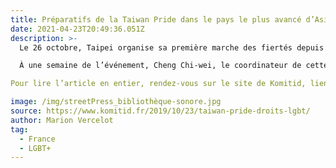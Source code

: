 ```yaml
---
title: Préparatifs de la Taiwan Pride dans le pays le plus avancé d’Asie sur les droits LGBT+ 
date: 2021-04-23T20:49:36.051Z
description: >-
  Le 26 octobre, Taipei organise sa première marche des fiertés depuis la légalisation du mariage pour les personnes du même sexe, une première en Asie. Des participant.e.s de tout le continent sont invités à se joindre à la fête. Mais selon les organisateur.rice.s, l’événement sera avant tout politique.

  À une semaine de l’événement, Cheng Chi-wei, le coordinateur de cette 16ème édition se déplace en permanence avec sa tablette. Cette année, il a mis les bouchées doubles : le groupe dispose d’un budget de neuf millions de dollars taiwanais (environ 300 000 euros) et d’une équipe de 20 employés et de 300 bénévoles, issu.e.s d’une trentaine d’associations.

Pour lire l’article en entier, rendez-vous sur le site de Komitid, lien ci-dessous.

image: /img/streetPress_bibliothèque-sonore.jpg
source: https://www.komitid.fr/2019/10/23/taiwan-pride-droits-lgbt/ 
author: Marion Vercelot
tag:
  - France
  - LGBT+ 
---
```

